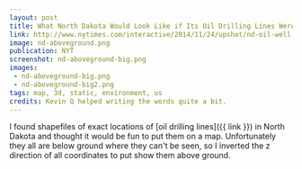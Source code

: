 ```yaml
---
layout: post
title: What North Dakota Would Look Like if Its Oil Drilling Lines Were Aboveground
link: http://www.nytimes.com/interactive/2014/11/24/upshot/nd-oil-well-illustration.html
image: nd-aboveground.png
publication: NYT
screenshot: nd-aboveground-big.png
images:
 - nd-aboveground-big.png
 - nd-aboveground-big2.png
tags: map, 3d, static, environment, us
credits: Kevin Q helped writing the words quite a bit.
---
```


I found shapefiles of exact locations of [oil drilling lines]({{ link }}) in North Dakota and thought it would be fun to put them on a map. Unfortunately they all are below ground where they can't be seen, so I inverted the z direction of all coordinates to put show them above ground.

